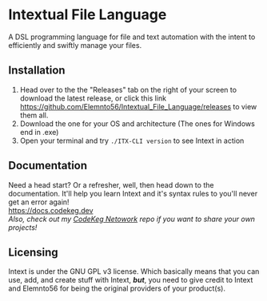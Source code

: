 # Intextual File Language
A DSL programming language for file and text automation with the intent to efficiently and swiftly manage your files.

## Installation
1. Head over to the the "Releases" tab on the right of your screen to download the latest release, or click this link https://github.com/Elemnto56/Intextual_File_Language/releases to view them all.
2. Download the one for your OS and architecture (The ones for Windows end in .exe)
3. Open your terminal and try `./ITX-CLI version` to see Intext in action

## Documentation
Need a head start? Or a refresher, well, then head down to the documentation. It'll help you learn Intext and it's syntax rules to you'll never get an error again!
<br>
https://docs.codekeg.dev
<br>
<i>Also, check out my [CodeKeg Netowork](https://github.com/Elemnto56/CodeKeg-Network) repo if you want to share your own projects!</i>

## Licensing
Intext is under the GNU GPL v3 license. Which basically means that you can use, add, and create stuff with Intext, <b><i>but</b></i>, you need to give credit to Intext and Elemnto56 for being the original providers of your product(s).
